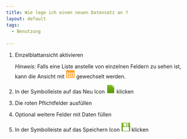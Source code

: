 ```yaml
---
title: Wie lege ich einen neuen Datensatz an ?
layout: default
tags:
  - Benutzung

---
```

1. Einzelblattansicht aktivieren

	*Hinweis:* Falls eine Liste anstelle von einzelnen Feldern zu sehen ist, kann die Ansicht mit ![Single View Icon](../images/icons/Multi24.png) gewechselt werden.

1. In der Symbolleiste auf das Neu Icon ![Neu Icon](../images/icons/New24.png) klicken
1. Die roten Pflichtfelder ausfüllen
1. Optional weitere Felder mit Daten füllen 
1. In der Symbolleiste auf das Speichern Icon ![Speichern Icon](../images/icons/Save24.png)  klicken
